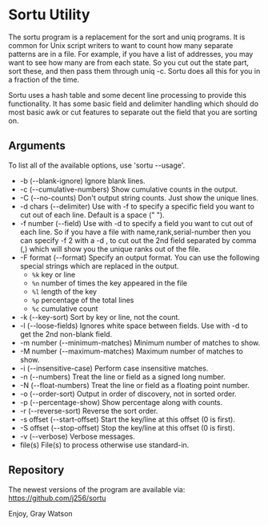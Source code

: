 Sortu Utility
=============

The sortu program is a replacement for the sort and uniq programs.  It is common for Unix script writers to
want to count how many separate patterns are in a file.  For example, if you have a list of addresses, you may
want to see how many are from each state.  So you cut out the state part, sort these, and then pass them
through uniq -c.  Sortu does all this for you in a fraction of the time.

Sortu uses a hash table and some decent line processing to provide this functionality. It has some basic field
and delimiter handling which should do most basic awk or cut features to separate out the field that you are
sorting on.

## Arguments

To list all of the available options, use 'sortu --usage'.

* -b (--blank-ignore)
	Ignore blank lines.
* -c (--cumulative-numbers)
	Show cumulative counts in the output.
* -C (--no-counts)
	Don't output string counts.  Just show the unique lines.
* -d chars (--delimiter)
	Use with -f to specify a specific field you want to cut out of
	each line.  Default is a space (" ").
* -f number (--field)
	Use with -d to specify a field you want to cut out of each line.  So if you have a file with
        name,rank,serial-number then you can specify -f 2 with a -d , to cut out the 2nd field
	separated by comma (,) which will show you the unique ranks out of the file.
* -F format (--format)
	Specify an output format.  You can use the following special strings
	which are replaced in the output.
	* `%k` key or line
	* `%n` number of times the key appeared in the file
	* `%l` length of the key
	* `%p` percentage of the total lines
	* `%c` cumulative count
* -k (--key-sort)
	Sort by key or line, not the count.
* -l (--loose-fields)
	Ignores white space between fields.  Use with -d to get the 2nd	non-blank field.
* -m number (--minimum-matches)
	Minimum number of matches to show.
* -M number (--maximum-matches)
	Maximum number of matches to show.
* -i (--insensitive-case)
	Perform case insensitive matches.
* -n (--numbers)
	Treat the line or field as a signed long number.
* -N (--float-numbers)
	Treat the line or field as a floating point number.
* -o (--order-sort)
	Output in order of discovery, not in sorted order.
* -p (--percentage-show)
	Show percentage along with counts.
* -r (--reverse-sort)
	Reverse the sort order.
* -s offset (--start-offset)
	Start the key/line at this offset (0 is first).
* -S offset (--stop-offset)
	Stop the key/line at this offset (0 is first).
* -v (--verbose)
	Verbose messages.
* file(s)
	File(s) to process otherwise use standard-in.

## Repository

The newest versions of the program are available via:  https://github.com/j256/sortu

Enjoy, Gray Watson
